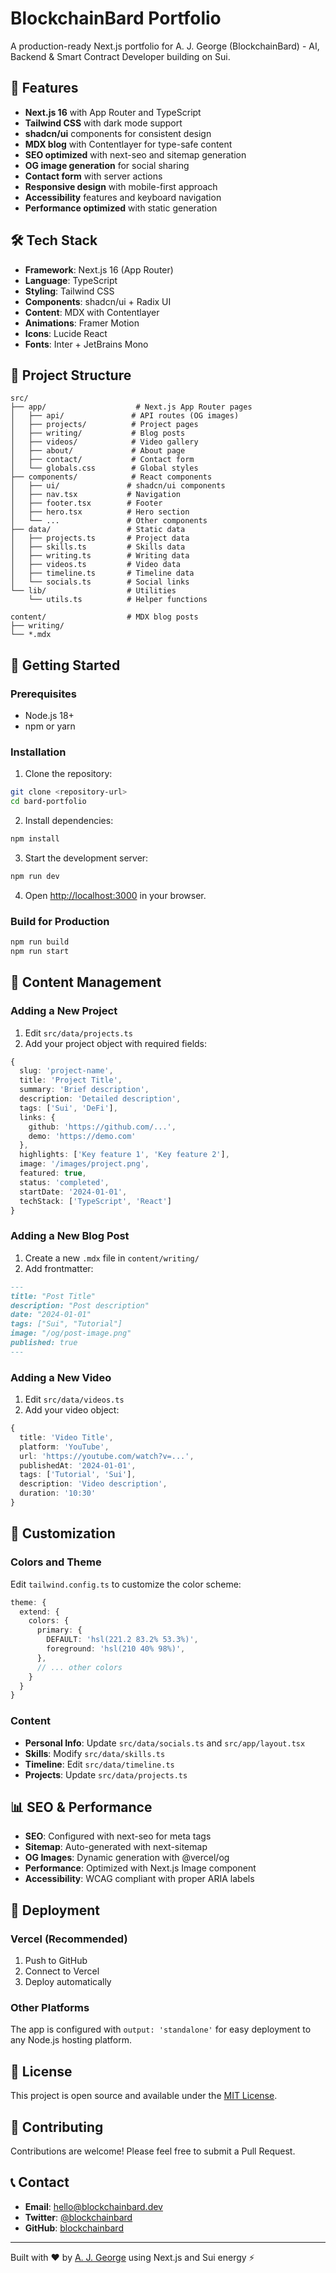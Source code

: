 # BlockchainBard Portfolio

A production-ready Next.js portfolio for A. J. George (BlockchainBard) - AI, Backend & Smart Contract Developer building on Sui.

## 🚀 Features

- **Next.js 16** with App Router and TypeScript
- **Tailwind CSS** with dark mode support
- **shadcn/ui** components for consistent design
- **MDX blog** with Contentlayer for type-safe content
- **SEO optimized** with next-seo and sitemap generation
- **OG image generation** for social sharing
- **Contact form** with server actions
- **Responsive design** with mobile-first approach
- **Accessibility** features and keyboard navigation
- **Performance optimized** with static generation

## 🛠️ Tech Stack

- **Framework**: Next.js 16 (App Router)
- **Language**: TypeScript
- **Styling**: Tailwind CSS
- **Components**: shadcn/ui + Radix UI
- **Content**: MDX with Contentlayer
- **Animations**: Framer Motion
- **Icons**: Lucide React
- **Fonts**: Inter + JetBrains Mono

## 📁 Project Structure

```
src/
├── app/                    # Next.js App Router pages
│   ├── api/               # API routes (OG images)
│   ├── projects/          # Project pages
│   ├── writing/           # Blog posts
│   ├── videos/            # Video gallery
│   ├── about/             # About page
│   ├── contact/           # Contact form
│   └── globals.css        # Global styles
├── components/            # React components
│   ├── ui/               # shadcn/ui components
│   ├── nav.tsx           # Navigation
│   ├── footer.tsx        # Footer
│   ├── hero.tsx          # Hero section
│   └── ...               # Other components
├── data/                 # Static data
│   ├── projects.ts       # Project data
│   ├── skills.ts         # Skills data
│   ├── writing.ts        # Writing data
│   ├── videos.ts         # Video data
│   ├── timeline.ts       # Timeline data
│   └── socials.ts        # Social links
└── lib/                  # Utilities
    └── utils.ts          # Helper functions

content/                  # MDX blog posts
├── writing/
└── *.mdx
```

## 🚀 Getting Started

### Prerequisites

- Node.js 18+ 
- npm or yarn

### Installation

1. Clone the repository:
```bash
git clone <repository-url>
cd bard-portfolio
```

2. Install dependencies:
```bash
npm install
```

3. Start the development server:
```bash
npm run dev
```

4. Open [http://localhost:3000](http://localhost:3000) in your browser.

### Build for Production

```bash
npm run build
npm run start
```

## 📝 Content Management

### Adding a New Project

1. Edit `src/data/projects.ts`
2. Add your project object with required fields:
```typescript
{
  slug: 'project-name',
  title: 'Project Title',
  summary: 'Brief description',
  description: 'Detailed description',
  tags: ['Sui', 'DeFi'],
  links: {
    github: 'https://github.com/...',
    demo: 'https://demo.com'
  },
  highlights: ['Key feature 1', 'Key feature 2'],
  image: '/images/project.png',
  featured: true,
  status: 'completed',
  startDate: '2024-01-01',
  techStack: ['TypeScript', 'React']
}
```

### Adding a New Blog Post

1. Create a new `.mdx` file in `content/writing/`
2. Add frontmatter:
```markdown
---
title: "Post Title"
description: "Post description"
date: "2024-01-01"
tags: ["Sui", "Tutorial"]
image: "/og/post-image.png"
published: true
---
```

### Adding a New Video

1. Edit `src/data/videos.ts`
2. Add your video object:
```typescript
{
  title: 'Video Title',
  platform: 'YouTube',
  url: 'https://youtube.com/watch?v=...',
  publishedAt: '2024-01-01',
  tags: ['Tutorial', 'Sui'],
  description: 'Video description',
  duration: '10:30'
}
```

## 🎨 Customization

### Colors and Theme

Edit `tailwind.config.ts` to customize the color scheme:

```typescript
theme: {
  extend: {
    colors: {
      primary: {
        DEFAULT: 'hsl(221.2 83.2% 53.3%)',
        foreground: 'hsl(210 40% 98%)',
      },
      // ... other colors
    }
  }
}
```

### Content

- **Personal Info**: Update `src/data/socials.ts` and `src/app/layout.tsx`
- **Skills**: Modify `src/data/skills.ts`
- **Timeline**: Edit `src/data/timeline.ts`
- **Projects**: Update `src/data/projects.ts`

## 📊 SEO & Performance

- **SEO**: Configured with next-seo for meta tags
- **Sitemap**: Auto-generated with next-sitemap
- **OG Images**: Dynamic generation with @vercel/og
- **Performance**: Optimized with Next.js Image component
- **Accessibility**: WCAG compliant with proper ARIA labels

## 🚀 Deployment

### Vercel (Recommended)

1. Push to GitHub
2. Connect to Vercel
3. Deploy automatically

### Other Platforms

The app is configured with `output: 'standalone'` for easy deployment to any Node.js hosting platform.

## 📄 License

This project is open source and available under the [MIT License](LICENSE).

## 🤝 Contributing

Contributions are welcome! Please feel free to submit a Pull Request.

## 📞 Contact

- **Email**: hello@blockchainbard.dev
- **Twitter**: [@blockchainbard](https://x.com/blockchainbard)
- **GitHub**: [blockchainbard](https://github.com/blockchainbard)

---

Built with ❤️ by [A. J. George](https://blockchainbard.dev) using Next.js and Sui energy ⚡️